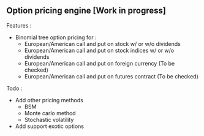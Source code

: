 ## Option pricing engine [Work in progress]

Features :
- Binomial tree option pricing for :
    - European/American call and put on stock w/ or w/o dividends
    - European/American call and put on stock indices w/ or w/o dividends
    - European/American call and put on foreign currency (To be checked)
    - European/American call and put on futures contract (To be checked)

Todo :
- Add other pricing methods
  - BSM
  - Monte carlo method
  - Stochastic volatility
- Add support exotic options


